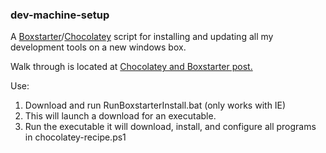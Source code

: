 ### dev-machine-setup

A [Boxstarter](http://boxstarter.org/)/[Chocolatey](https://chocolatey.org/) script for installing and updating all my development tools on a new windows box. 

Walk through is located at [Chocolatey and Boxstarter post.](http://www.jamessturtevant.com/posts/Chocolatey-And-Boxstarter/)

Use:

  1. Download and run RunBoxstarterInstall.bat (only works with IE)
  2. This will launch a download for an executable. 
  2. Run the executable it will download, install, and configure all programs in chocolatey-recipe.ps1